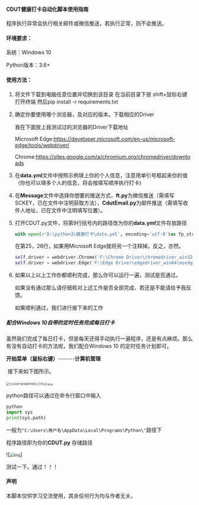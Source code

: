#### CDUT健康打卡自动化脚本使用指南

程序执行异常会执行相关邮件或微信推送，若执行正常，则不会推送。

#### 环境要求：

系统：Windows 10

Python版本：3.6+

#### 使用方法：

1. 将文件下载到电脑任意位置并切换到该目录
   在当前目录下按 shift+鼠标右键 打开终端
   然后pip install -r requirements.txt
   
2. 确定你要使用哪个浏览器，及对应的版本。下载相应的Driver

   我在下面放上我测试过的浏览器的Driver下载地址

   Microsoft Edge:https://developer.microsoft.com/en-us/microsoft-edge/tools/webdriver/

   Chrome:https://sites.google.com/a/chromium.org/chromedriver/downloads
   
3. 在**data.yml**文件中按照示例填上你的个人信息，注意用单引号框起来你的值（你也可以填多个人的信息，将会按填写顺序执行打卡)

4. 在**Message**文件中选择你想要的推送方式，**ft.py**为微信推送（需填写SCKEY，已在文件中注明获取方法），**CdutEmail.py**为邮件推送（需填写收件人地址，已在文件中注明填写位置）。

5. 打开CDUT.py文件，将第9行括号内的路径改为你的**data.yml**文件存放路径

   ```python
   with open(r'D:\python3\健康打卡\data.yml', encoding='utf-8')as fp_stream:
   ```

   在第25，26行，如果用Microsoft Edge就将另一个注释掉。反之，亦然。

   ```python
   self.driver = webdriver.Chrome('F:\Chrome Driver\chromedriver_win32\chromedriver.exe')  # 括号内为你的Chromedriver存放路径
   self.driver = webdriver.Edge('F:\Edge Driver\edgedriver_win64\msedgedriver.exe')       # 括号内为你的MicrosoftEdge driver存放路径
   ```

6. 如果以上以上工作你都顺利完成，那么你可以运行一遍，测试是否通过。

   如果没有通过那么请仔细核对上述工作是否全部完成、若还是不能请给予我反馈。

   如果顺利通过，我们进行接下来的工作
##### 配合Windows 10自带的定时任务完成每日打卡

​		虽然我们完成了每日打卡，但是每天还得手动执行一遍程序，还是有点麻烦。那么有没有自动打卡的方法呢，我们配合Windows 10 的定时任务计划即可。

​		**开始菜单（鼠标右键）**-------**计算机管理**

​		接下来如下图所示。

​		<img src="https://i.loli.net/2020/05/06/efiWkxyd98STbqc.png" alt="T_FGVHY@19RFPHRH_F3TR_O.png" style="zoom:50%;" />

python路径可以通过在命令行窗口中输入

```python
python
import sys
print(sys.path)
```

一般为`"C:\Users\用户名\AppData\Local\Programs\Python\"`路径下

程序路径即为你的**CDUT.py** 存储路径

![<img src="https://i.loli.net/2020/05/06/Fu5QhTlU2WYavrg.png" alt="img" style="zoom:72%;" />]

测试一下。通过！！！

#### 声明

本脚本仅供学习交流使用，其余任何行为均与作者无关。